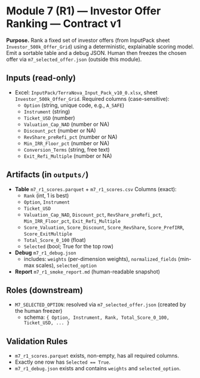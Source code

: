 # Module 7 (R1) — Investor Offer Ranking — Contract v1

**Purpose.** Rank a fixed set of investor offers (from InputPack sheet `Investor_500k_Offer_Grid`) using a deterministic, explainable scoring model. Emit a sortable table and a debug JSON. Human then freezes the chosen offer via `m7_selected_offer.json` (outside this module).

## Inputs (read-only)
- Excel: `InputPack/TerraNova_Input_Pack_v10_0.xlsx`, sheet `Investor_500k_Offer_Grid`.
  Required columns (case-sensitive):
  - `Option` (string, unique code, e.g., `A_SAFE`)
  - `Instrument` (string)
  - `Ticket_USD` (number)
  - `Valuation_Cap_NAD` (number or NA)
  - `Discount_pct` (number or NA)
  - `RevShare_preRefi_pct` (number or NA)
  - `Min_IRR_Floor_pct` (number or NA)
  - `Conversion_Terms` (string, free text)
  - `Exit_Refi_Multiple` (number or NA)

## Artifacts (in `outputs/`)
- **Table** `m7_r1_scores.parquet` + `m7_r1_scores.csv`
  Columns (exact):
  - `Rank` (int, 1 is best)
  - `Option`, `Instrument`
  - `Ticket_USD`
  - `Valuation_Cap_NAD`, `Discount_pct`, `RevShare_preRefi_pct`, `Min_IRR_Floor_pct`, `Exit_Refi_Multiple`
  - `Score_Valuation`, `Score_Discount`, `Score_RevShare`, `Score_PrefIRR`, `Score_ExitMultiple`
  - `Total_Score_0_100` (float)
  - `Selected` (bool; True for the top row)
- **Debug** `m7_r1_debug.json`
  - includes: `weights` (per-dimension weights), `normalized_fields` (min-max scales), `selected_option`
- **Report** `m7_r1_smoke_report.md` (human-readable snapshot)

## Roles (downstream)
- `M7_SELECTED_OPTION`: resolved via `m7_selected_offer.json` (created by the human freezer)
  - schema: `{ Option, Instrument, Rank, Total_Score_0_100, Ticket_USD, ... }`

## Validation Rules
- `m7_r1_scores.parquet` exists, non-empty, has all required columns.
- Exactly one row has `Selected == True`.
- `m7_r1_debug.json` exists and contains `weights` and `selected_option`.

